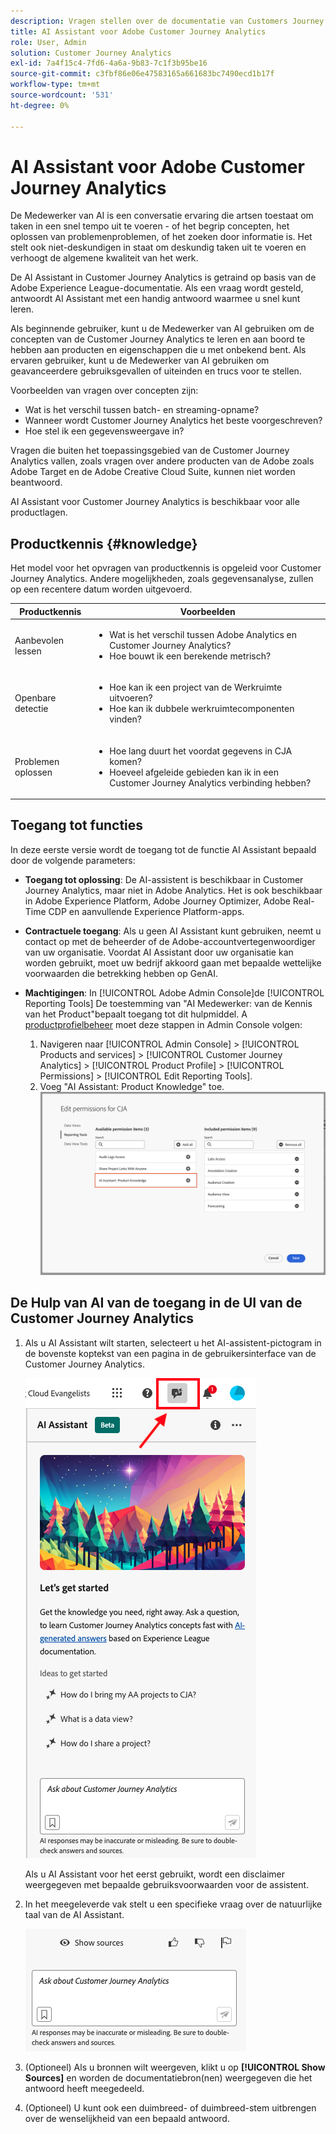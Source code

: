 ```yaml
---
description: Vragen stellen over de documentatie van Customers Journey Analytics
title: AI Assistant voor Adobe Customer Journey Analytics
role: User, Admin
solution: Customer Journey Analytics
exl-id: 7a4f15c4-7fd6-4a6a-9b83-7c1f3b95be16
source-git-commit: c3fbf86e06e47583165a661683bc7490ecd1b17f
workflow-type: tm+mt
source-wordcount: '531'
ht-degree: 0%

---
```



# AI Assistant voor Adobe Customer Journey Analytics

De Medewerker van AI is een conversatie ervaring die artsen toestaat om taken in een snel tempo uit te voeren - of het begrip concepten, het oplossen van problemenproblemen, of het zoeken door informatie is. Het stelt ook niet-deskundigen in staat om deskundig taken uit te voeren en verhoogt de algemene kwaliteit van het werk.

De AI Assistant in Customer Journey Analytics is getraind op basis van de Adobe Experience League-documentatie. Als een vraag wordt gesteld, antwoordt AI Assistant met een handig antwoord waarmee u snel kunt leren.

Als beginnende gebruiker, kunt u de Medewerker van AI gebruiken om de concepten van de Customer Journey Analytics te leren en aan boord te hebben aan producten en eigenschappen die u met onbekend bent. Als ervaren gebruiker, kunt u de Medewerker van AI gebruiken om geavanceerdere gebruiksgevallen of uiteinden en trucs voor te stellen.

Voorbeelden van vragen over concepten zijn:

* Wat is het verschil tussen batch- en streaming-opname?
* Wanneer wordt Customer Journey Analytics het beste voorgeschreven?
* Hoe stel ik een gegevensweergave in?

Vragen die buiten het toepassingsgebied van de Customer Journey Analytics vallen, zoals vragen over andere producten van de Adobe zoals Adobe Target en de Adobe Creative Cloud Suite, kunnen niet worden beantwoord.

AI Assistant voor Customer Journey Analytics is beschikbaar voor alle productlagen.

## Productkennis {#knowledge}

Het model voor het opvragen van productkennis is opgeleid voor Customer Journey Analytics. Andere mogelijkheden, zoals gegevensanalyse, zullen op een recentere datum worden uitgevoerd.

| Productkennis | Voorbeelden |
| --- | --- |
| Aanbevolen lessen | <ul><li>Wat is het verschil tussen Adobe Analytics en Customer Journey Analytics?</li><li>Hoe bouwt ik een berekende metrisch?</li></ul> |
| Openbare detectie | <ul><li>Hoe kan ik een project van de Werkruimte uitvoeren?</li><li>Hoe kan ik dubbele werkruimtecomponenten vinden?</li></ul> |
| Problemen oplossen | <ul><li>Hoe lang duurt het voordat gegevens in CJA komen?</li><li>Hoeveel afgeleide gebieden kan ik in een Customer Journey Analytics verbinding hebben?</li></ul> |

## Toegang tot functies

In deze eerste versie wordt de toegang tot de functie AI Assistant bepaald door de volgende parameters:

* **Toegang tot oplossing**: De AI-assistent is beschikbaar in Customer Journey Analytics, maar niet in Adobe Analytics. Het is ook beschikbaar in Adobe Experience Platform, Adobe Journey Optimizer, Adobe Real-Time CDP en aanvullende Experience Platform-apps.

* **Contractuele toegang**: Als u geen AI Assistant kunt gebruiken, neemt u contact op met de beheerder of de Adobe-accountvertegenwoordiger van uw organisatie. Voordat AI Assistant door uw organisatie kan worden gebruikt, moet uw bedrijf akkoord gaan met bepaalde wettelijke voorwaarden die betrekking hebben op GenAI.

* **Machtigingen**: In [!UICONTROL Adobe Admin Console]de [!UICONTROL Reporting Tools] De toestemming van &quot;AI Medewerker: van de Kennis van het Product&quot;bepaalt toegang tot dit hulpmiddel. A [productprofielbeheer](https://helpx.adobe.com/enterprise/using/manage-product-profiles.html) moet deze stappen in Admin Console volgen:
   1. Navigeren naar [!UICONTROL Admin Console] > [!UICONTROL Products and services] > [!UICONTROL Customer Journey Analytics] > [!UICONTROL Product Profile] > [!UICONTROL Permissions] > [!UICONTROL Edit Reporting Tools].
   1. Voeg &quot;AI Assistant: Product Knowledge&quot; toe.
      ![Toestemming toevoegen](assets/image.png)

## De Hulp van AI van de toegang in de UI van de Customer Journey Analytics

1. Als u AI Assistant wilt starten, selecteert u het AI-assistent-pictogram in de bovenste koptekst van een pagina in de gebruikersinterface van de Customer Journey Analytics.

   ![AI Assistant-pictogram](assets/ai-asst1.png)

   Als u AI Assistant voor het eerst gebruikt, wordt een disclaimer weergegeven met bepaalde gebruiksvoorwaarden voor de assistent.

1. In het meegeleverde vak stelt u een specifieke vraag over de natuurlijke taal van de AI Assistant.

   ![Vraagvak](assets/ai-asst2.png)

1. (Optioneel) Als u bronnen wilt weergeven, klikt u op **[!UICONTROL Show Sources]** en worden de documentatiebron(nen) weergegeven die het antwoord heeft meegedeeld.

1. (Optioneel) U kunt ook een duimbreed- of duimbreed-stem uitbrengen over de wenselijkheid van een bepaald antwoord.
